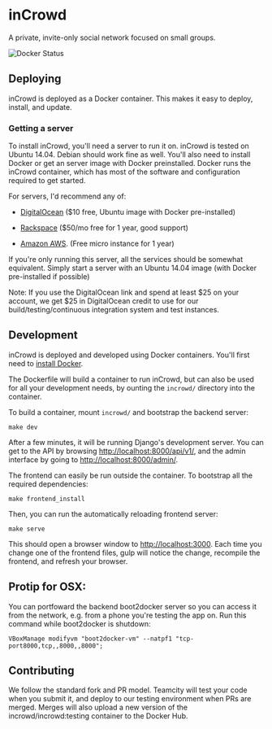 
inCrowd 
=======

A private, invite-only social network focused on small groups.

![Docker Status](http://dockeri.co/image/incrowd/incrowd)

Deploying
---------

inCrowd is deployed as a Docker container. This makes it easy to deploy,
install, and update. 


### Getting a server

To install inCrowd, you'll need a server to run it on. inCrowd is tested on 
Ubuntu 14.04. Debian should work fine as well. You'll also need to install 
Docker or get an server image with Docker preinstalled. Docker 
runs the inCrowd container, which has most of the software and configuration
required to get started. 

For servers, I'd recommend any of:

* [DigitalOcean](https://www.digitalocean.com/?refcode=d9f2ebea8b83) ($10 free, 
  Ubuntu image with Docker pre-installed) 

* [Rackspace](https://developer.rackspace.com/signup/) ($50/mo free for 1 
  year, good support)

* [Amazon AWS](http://aws.amazon.com/free/). (Free micro instance for 1 year)

If you're only running this server, all the services should be somewhat
equivalent. Simply start a server with an Ubuntu 14.04 image (with Docker
pre-installed if possible)

Note: If you use the DigitalOcean link and spend at least $25 on your account,
we get $25 in DigitalOcean credit to use for our build/testing/continuous
integration system and test instances.


Development
--------------------

inCrowd is deployed and developed using Docker containers. You'll first need to
[install Docker](https://docs.docker.com/installation/).

The Dockerfile will build a container to run inCrowd, but can also be used for
all your development needs, by ounting the `incrowd/` directory into the
container.

To build a container, mount `incrowd/` and bootstrap the backend server:

    make dev

After a few minutes, it will be running Django's development server. You can
get to the API by browsing [http://localhost:8000/api/v1/](http://localhost:8000/api/v1/),
and the admin interface by going to
[http://localhost:8000/admin/](http://localhost:8000/admin/).

The frontend can easily be run outside the container. To bootstrap all the
required dependencies:

    make frontend_install

Then, you can run the automatically reloading frontend server:

    make serve

This should open a browser window to
[http://localhost:3000](http://localhost:3000). Each time you change one
of the frontend files, gulp will notice the change, recompile the frontend, and
refresh your browser.

Protip for OSX:
---------------
You can portfoward the backend boot2docker server so you can access it from the
network, e.g. from a phone you're testing the app on. Run this command while
boot2docker is shutdown:
    
    VBoxManage modifyvm "boot2docker-vm" --natpf1 "tcp-port8000,tcp,,8000,,8000";

Contributing
------------
We follow the standard fork and PR model. Teamcity will test your code when you
submit it, and deploy to our testing environment when PRs are merged. Merges
will also upload a new version of the incrowd/incrowd:testing container to
the Docker Hub.

